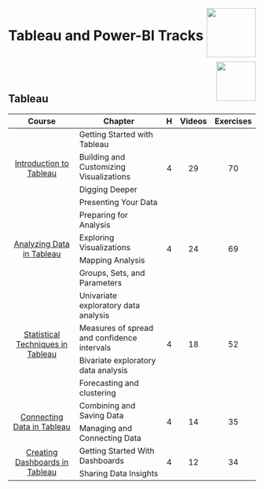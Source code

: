 <img align="right" width="100" src="https://github.com/cs-MohamedAyman/eLearning-Platforms/blob/master/DataCamp-Tracks/org-logos/datacamp.jpg">

# Tableau and Power-BI Tracks

<br>
<img align="right" width="80" src="https://github.com/cs-MohamedAyman/eLearning-Platforms/blob/master/DataCamp-Tracks/org-logos/tableau.jpg">
<br><br>

## Tableau

<table>
    <thead>
        <tr>
            <th width="40%">Course</th>
            <th width="60%">Chapter</th>
            <th>H</th>
            <th>Videos</th>
            <th>Exercises</th>
        </tr>
    </thead>
    <tbody>
            <tr>
                <td rowspan=4 align=center>
<a href="https://learn.datacamp.com/courses/introduction-to-tableau">Introduction to Tableau</a><br>
                <td align="left">Getting Started with Tableau</td>
                <td rowspan=4 align="center">4</td>
                <td rowspan=4 align="center">29</td>
                <td rowspan=4 align="center">70</td>
                </td>
            </tr>
            <tr>
                <td align="left">Building and Customizing Visualizations</td>
            </tr>
            <tr>
                <td align="left">Digging Deeper</td>
            </tr>
            <tr>
                <td align="left">Presenting Your Data</td>
            </tr>
            <tr>
                <td rowspan=4 align=center>
<a href="https://learn.datacamp.com/courses/analyzing-data-in-tableau">Analyzing Data in Tableau</a><br>
                <td align="left">Preparing for Analysis</td>
                <td rowspan=4 align="center">4</td>
                <td rowspan=4 align="center">24</td>
                <td rowspan=4 align="center">69</td>
                </td>
            </tr>
            <tr>
                <td align="left">Exploring Visualizations</td>
            </tr>
            <tr>
                <td align="left">Mapping Analysis</td>
            </tr>
            <tr>
                <td align="left">Groups, Sets, and Parameters</td>
            </tr>
            <tr>
                <td rowspan=4 align=center>
<a href="https://learn.datacamp.com/courses/statistical-techniques-in-tableau">Statistical Techniques in Tableau</a><br>
                <td align="left">Univariate exploratory data analysis</td>
                <td rowspan=4 align="center">4</td>
                <td rowspan=4 align="center">18</td>
                <td rowspan=4 align="center">52</td>
                </td>
            </tr>
            <tr>
                <td align="left">Measures of spread and confidence intervals</td>
            </tr>
            <tr>
                <td align="left">Bivariate exploratory data analysis</td>
            </tr>
            <tr>
                <td align="left">Forecasting and clustering</td>
            </tr>
            <tr>
                <td rowspan=2 align=center>
<a href="https://learn.datacamp.com/courses/connecting-data-in-tableau">Connecting Data in Tableau</a><br>
                <td align="left">Combining and Saving Data</td>
                <td rowspan=2 align="center">4</td>
                <td rowspan=2 align="center">14</td>
                <td rowspan=2 align="center">35</td>
                </td>
            </tr>
            <tr>
                <td align="left">Managing and Connecting Data</td>
            </tr>
            <tr>
                <td rowspan=2 align=center>
<a href="https://learn.datacamp.com/courses/creating-dashboards-in-tableau">Creating Dashboards in Tableau</a><br>
                <td align="left">Getting Started With Dashboards</td>
                <td rowspan=2 align="center">4</td>
                <td rowspan=2 align="center">12</td>
                <td rowspan=2 align="center">34</td>
                </td>
            </tr>
            <tr>
                <td align="left">Sharing Data Insights</td>
            </tr>
    </tbody>
</table>
